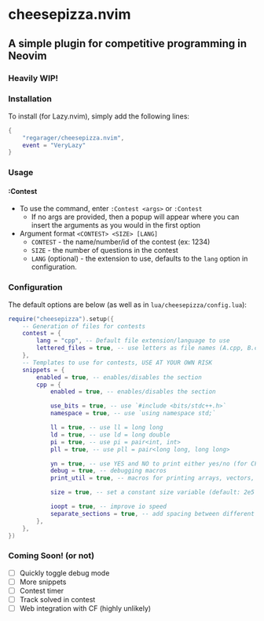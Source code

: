 # cheesepizza.nvim
## A simple plugin for competitive programming in Neovim
### Heavily WIP!

### Installation

To install (for Lazy.nvim), simply add the following lines:

```lua
{
    "regarager/cheesepizza.nvim",
    event = "VeryLazy"
}
```

### Usage

#### :Contest
- To use the command, enter `:Contest <args>` or `:Contest`
  - If no args are provided, then a popup will appear where you can insert the arguments as you would in the first option
- Argument format `<CONTEST> <SIZE> [LANG]`
  - `CONTEST` - the name/number/id of the contest (ex: 1234)
  - `SIZE` - the number of questions in the contest
  - `LANG` (optional) - the extension to use, defaults to the `lang` option in configuration.

### Configuration

The default options are below (as well as in `lua/cheesepizza/config.lua`):

```lua
require("cheesepizza").setup({
	-- Generation of files for contests
	contest = {
		lang = "cpp", -- Default file extension/language to use
		lettered_files = true, -- use letters as file names (A.cpp, B.cpp, ...) instead of numbers (1.cpp, 2.cpp, ...)
	},
	-- Templates to use for contests, USE AT YOUR OWN RISK
	snippets = {
		enabled = true, -- enables/disables the section
		cpp = {
			enabled = true, -- enables/disables the section

			use_bits = true, -- use `#include <bits/stdc++.h>`
			namespace = true, -- use `using namespace std;`

			ll = true, -- use ll = long long
			ld = true, -- use ld = long double
			pi = true, -- use pi = pair<int, int>
			pll = true, -- use pll = pair<long long, long long>

			yn = true, -- use YES and NO to print either yes/no (for CF)
			debug = true, -- debugging macros
			print_util = true, -- macros for printing arrays, vectors, maps

			size = true, -- set a constant size variable (default: 2e5 + 5)

			ioopt = true, -- improve io speed
			separate_sections = true, -- add spacing between different sections of the snippet, sections follow the splitting in this file
		},
	},
})
```

### Coming Soon! (or not)
- [ ] Quickly toggle debug mode
- [ ] More snippets
- [ ] Contest timer
- [ ] Track solved in contest
- [ ] Web integration with CF (highly unlikely)
